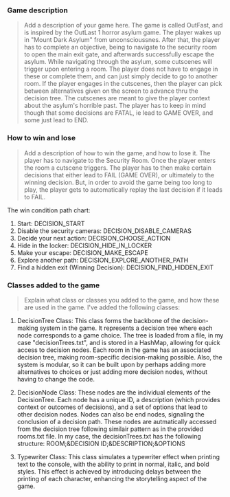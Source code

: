 ### Game description
> Add a description of your game here.
The game is called OutFast, and is inspired by the OutLast 1 horror asylum game. 
The player wakes up in "Mount Dark Asylum" from unconscioussnes. After that, the player
has to complete an objective, being to navigate to the security room to open the main exit gate, 
and afterwards successfully escape the asylum. While navigating through the asylum, 
some cutscenes will trigger upon entering a room. The player does not have
to engage in these or complete them, and can just simply decide to go to another room.
If the player engages in the cutscenes, then the player can pick between alternatives
given on the screen to advance thru the decision tree. The cutscenes
are meant to give the player context about the asylum's horrible past. The player has to keep in mind
though that some decisions are FATAL, ie lead to GAME OVER, and some just lead to END.   


### How to win and lose
> Add a description of how to win the game, and how to lose it.
The player has to navigate to the Security Room. Once the player enters the room 
a cutscene triggers. The player has to then make certain decisions that
either lead to FAIL (GAME OVER), or ultimately to the winning decision. But, in order
to avoid the game being too long to play, the player gets to automatically replay
the last decision if it leads to FAIL. 

The win condition path chart: 
1. Start: DECISION_START
2. Disable the security cameras: DECISION_DISABLE_CAMERAS
3. Decide your next action: DECISION_CHOOSE_ACTION
4. Hide in the locker: DECISION_HIDE_IN_LOCKER
5. Make your escape: DECISION_MAKE_ESCAPE
6. Explore another path: DECISION_EXPLORE_ANOTHER_PATH
7. Find a hidden exit (Winning Decision): DECISION_FIND_HIDDEN_EXIT

### Classes added to the game
> Explain what class or classes you added to the game, and how these are used in the game.
I've added the following classes: 

1. DecisionTree Class: This class forms the backbone of the decision-making system in the game. It represents a decision tree where each node corresponds to a game choice. The tree is loaded from a file, in my case "decisionTrees.txt", and is stored in a HashMap, allowing for quick access to decision nodes. Each room in the game has an associated decision tree, making room-specific decision-making possible. Also, the system is modular, so it can be built upon by perhaps adding more alternatives
to choices or just adding more decision nodes, without having to change the code. 

2. DecisionNode Class: These nodes are the individual elements of the DecisionTree. Each node has a unique ID, a description (which provides context or outcomes of decisions), and a set of options that lead to other decision nodes. Nodes can also be end nodes, signaling the conclusion of a decision path. These nodes are autmatically accessed from the decision tree following similair pattern
as in the provided rooms.txt file. In my case, the decisionTrees.txt has the following structure:
ROOM;&DECISION ID;&DESCRIPTION;&OPTIONS

3. Typewriter Class: This class simulates a typewriter effect when printing text to the console, with the ability to print in normal, italic, and bold styles. This effect is achieved by introducing delays between the printing of each character, enhancing the storytelling aspect of the game.
